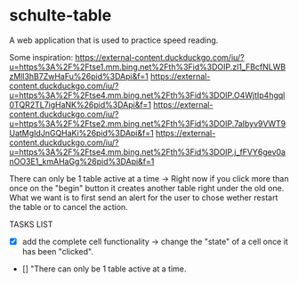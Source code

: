 # schulte-table
A web application that is used to practice speed reading.

Some inspiration:
https://external-content.duckduckgo.com/iu/?u=https%3A%2F%2Ftse1.mm.bing.net%2Fth%3Fid%3DOIP.zl1_FBcfNLWBzMll3hB7ZwHaFu%26pid%3DApi&f=1
https://external-content.duckduckgo.com/iu/?u=https%3A%2F%2Ftse4.mm.bing.net%2Fth%3Fid%3DOIP.O4WjtIp4hgql0TQR2TL7igHaNK%26pid%3DApi&f=1
https://external-content.duckduckgo.com/iu/?u=https%3A%2F%2Ftse2.mm.bing.net%2Fth%3Fid%3DOIP.7aIbyv9VWT9UatMgIdJnGQHaKi%26pid%3DApi&f=1
https://external-content.duckduckgo.com/iu/?u=https%3A%2F%2Ftse4.mm.bing.net%2Fth%3Fid%3DOIP.j_fFVY6gev0anOO3E1_kmAHaGg%26pid%3DApi&f=1

There can only be 1 table active at a time -> Right now if you click more than once on the "begin" button it creates another table right under the old one. What we want is to first send an alert for the user to chose wether restart the table or to cancel the action. 

TASKS LIST 
- [x] add the complete cell functionality -> change the "state" of a cell once it has been "clicked".

- [] "There can only be 1 table active at a time.